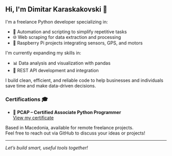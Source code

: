 ## Hi, I'm Dimitar Karaskakovski 👋

I'm a freelance Python developer specializing in:

- 🐍 Automation and scripting to simplify repetitive tasks  
- 🌐 Web scraping for data extraction and processing  
- 🤖 Raspberry Pi projects integrating sensors, GPS, and motors  

I'm currently expanding my skills in:  
- 📊 Data analysis and visualization with pandas  
- 🔗 REST API development and integration  

I build clean, efficient, and reliable code to help businesses and individuals save time and make data-driven decisions.

### Certifications 🎓

- 🐍 **PCAP – Certified Associate Python Programmer**  
  [View my certificate](https://github.com/dimitar-sudo/certifications/raw/main/certificate_sJsS.1tT0.54WA.pdf)

Based in Macedonia, available for remote freelance projects.  
Feel free to reach out via GitHub to discuss your ideas or projects!

---

*Let’s build smart, useful tools together!*
<!--
**dimitar-sudo/dimitar-sudo** is a ✨ _special_ ✨ repository because its `README.md` (this file) appears on your GitHub profile.

Here are some ideas to get you started:

- 🔭 I’m currently working on ...
- 🌱 I’m currently learning ...
- 👯 I’m looking to collaborate on ...
- 🤔 I’m looking for help with ...
- 💬 Ask me about ...
- 📫 How to reach me: ...
- 😄 Pronouns: ...
- ⚡ Fun fact: ...
-->

